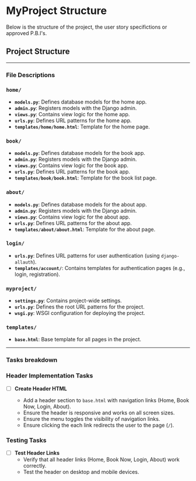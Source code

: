 # MyProject Structure

Below is the structure of the project, the user story specifictions or approved P.B.I's.

## Project Structure
---

### File Descriptions

### `home/`
- **`models.py`**: Defines database models for the home app.
- **`admin.py`**: Registers models with the Django admin.
- **`views.py`**: Contains view logic for the home app.
- **`urls.py`**: Defines URL patterns for the home app.
- **`templates/home/home.html`**: Template for the home page.

### `book/`
- **`models.py`**: Defines database models for the book app.
- **`admin.py`**: Registers models with the Django admin.
- **`views.py`**: Contains view logic for the book app.
- **`urls.py`**: Defines URL patterns for the book app.
- **`templates/book/book.html`**: Template for the book list page.

### `about/`
- **`models.py`**: Defines database models for the about app.
- **`admin.py`**: Registers models with the Django admin.
- **`views.py`**: Contains view logic for the about app.
- **`urls.py`**: Defines URL patterns for the about app.
- **`templates/about/about.html`**: Template for the about page.

### `login/`
- **`urls.py`**: Defines URL patterns for user authentication (using `django-allauth`).
- **`templates/account/`**: Contains templates for authentication pages (e.g., login, registration).

### `myproject/`
- **`settings.py`**: Contains project-wide settings.
- **`urls.py`**: Defines the root URL patterns for the project.
- **`wsgi.py`**: WSGI configuration for deploying the project.

### `templates/`
- **`base.html`**: Base template for all pages in the project.

---

### Tasks breakdown

### Header Implementation Tasks
- [ ] **Create Header HTML**
      
  - Add a header section to `base.html` with navigation links (Home, Book Now, Login, About).
  - Ensure the header is responsive and works on all screen sizes.
  - Ensure the menu toggles the visibility of navigation links.
  - Ensure clicking the each link redirects the user to the page (`/`).

### Testing Tasks
- [ ] **Test Header Links**
  - Verify that all header links (Home, Book Now, Login, About) work correctly.
  - Test the header on desktop and mobile devices.
